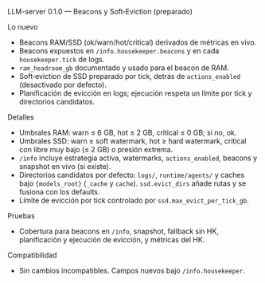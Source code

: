 LLM-server 0.1.0 — Beacons y Soft‑Eviction (preparado)

Lo nuevo
- Beacons RAM/SSD (ok/warn/hot/critical) derivados de métricas en vivo.
- Beacons expuestos en `/info.housekeeper.beacons` y en cada `housekeeper.tick` de logs.
- `ram_headroom_gb` documentado y usado para el beacon de RAM.
- Soft‑eviction de SSD preparado por tick, detrás de `actions_enabled` (desactivado por defecto).
- Planificación de evicción en logs; ejecución respeta un límite por tick y directorios candidatos.

Detalles
- Umbrales RAM: warn ≤ 6 GB, hot ≤ 2 GB, critical ≤ 0 GB; si no, ok.
- Umbrales SSD: warn ≥ soft watermark, hot ≥ hard watermark, critical con libre muy bajo (≤ 2 GB) o presión extrema.
- `/info` incluye estrategia activa, watermarks, `actions_enabled`, beacons y snapshot en vivo (si existe).
- Directorios candidatos por defecto: `logs/`, `runtime/agents/` y caches bajo `{models_root}` (`_cache` y `cache`). `ssd.evict_dirs` añade rutas y se fusiona con los defaults.
- Límite de evicción por tick controlado por `ssd.max_evict_per_tick_gb`.

Pruebas
- Cobertura para beacons en `/info`, snapshot, fallback sin HK, planificación y ejecución de evicción, y métricas del HK.

Compatibilidad
- Sin cambios incompatibles. Campos nuevos bajo `/info.housekeeper`.
